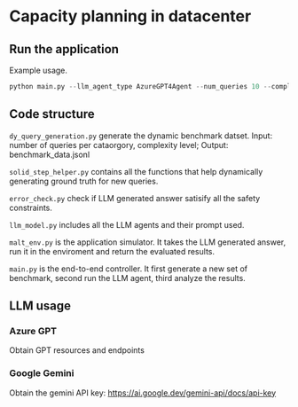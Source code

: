# Capacity planning in datacenter
## Run the application
Example usage.
```python
python main.py --llm_agent_type AzureGPT4Agent --num_queries 10 --complexity_level level1 --output_dir logs/llm_agents --output_file gpt4o.jsonl --dynamic_benchmark_path data/benchmark_malt.jsonl
```

## Code structure
`dy_query_generation.py` generate the dynamic benchmark datset. Input: number of queries per cataorgory, complexity level; Output: benchmark_data.jsonl

`solid_step_helper.py` contains all the functions that help dynamically generating ground truth for new queries.

`error_check.py` check if LLM generated answer satisify all the safety constraints.

`llm_model.py` includes all the LLM agents and their prompt used.

`malt_env.py` is the application simulator. It takes the LLM generated answer, run it in the enviroment and return the evaluated results.

`main.py` is the end-to-end controller. It first generate a new set of benchmark, second run the LLM agent, third analyze the results.

## LLM usage
### Azure GPT
Obtain GPT resources and endpoints

### Google Gemini
Obtain the gemini API key: https://ai.google.dev/gemini-api/docs/api-key



